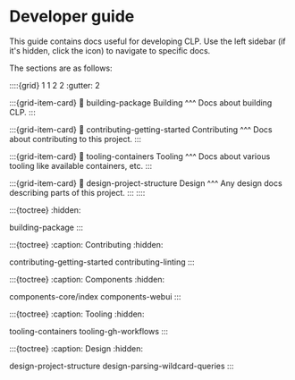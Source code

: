 # Developer guide

This guide contains docs useful for developing CLP. Use the left sidebar (if it's hidden, click the
<i class="fa fa-bars"></i> icon) to navigate to specific docs.

The sections are as follows:

::::{grid} 1 1 2 2
:gutter: 2

:::{grid-item-card}
:link: building-package
Building
^^^
Docs about building CLP. 
:::

:::{grid-item-card}
:link: contributing-getting-started
Contributing
^^^
Docs about contributing to this project.
:::

:::{grid-item-card}
:link: tooling-containers
Tooling
^^^
Docs about various tooling like available containers, etc. 
:::

:::{grid-item-card}
:link: design-project-structure
Design
^^^
Any design docs describing parts of this project.
:::
::::

:::{toctree}
:hidden:

building-package
:::

:::{toctree}
:caption: Contributing
:hidden:

contributing-getting-started
contributing-linting
:::

:::{toctree}
:caption: Components
:hidden:

components-core/index
components-webui
:::

:::{toctree}
:caption: Tooling
:hidden:

tooling-containers
tooling-gh-workflows
:::

:::{toctree}
:caption: Design
:hidden:

design-project-structure
design-parsing-wildcard-queries
:::

